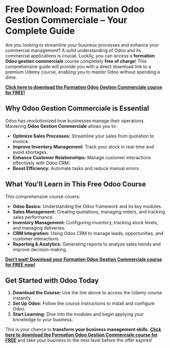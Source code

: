 # Free Download: Formation Odoo Gestion Commerciale – Your Complete Guide

Are you looking to streamline your business processes and enhance your commercial management? A solid understanding of Odoo and its commercial applications is crucial. Luckily, you can access a **formation Odoo gestion commerciale** course completely **free of charge**! This comprehensive guide will provide you with a direct download link to a premium Udemy course, enabling you to master Odoo without spending a dime.

[**Click here to download the Formation Odoo Gestion Commerciale course for FREE!**](https://udemywork.com/formation-odoo-gestion-commerciale)

## Why Odoo Gestion Commerciale is Essential

Odoo has revolutionized how businesses manage their operations. Mastering **Odoo Gestion Commerciale** allows you to:

*   **Optimize Sales Processes:** Streamline your sales from quotation to invoice.
*   **Improve Inventory Management:** Track your stock in real-time and avoid shortages.
*   **Enhance Customer Relationships:** Manage customer interactions effectively with Odoo CRM.
*   **Boost Efficiency:** Automate tasks and reduce manual errors.

## What You'll Learn in This Free Odoo Course

This comprehensive course covers:

*   **Odoo Basics:** Understanding the Odoo framework and its key modules.
*   **Sales Management:** Creating quotations, managing orders, and tracking sales performance.
*   **Inventory Management:** Configuring inventory, tracking stock levels, and managing deliveries.
*   **CRM Integration:** Using Odoo CRM to manage leads, opportunities, and customer interactions.
*   **Reporting & Analytics:** Generating reports to analyze sales trends and improve decision-making.

[**Don't wait! Download your Formation Odoo Gestion Commerciale course for FREE now!**](https://udemywork.com/formation-odoo-gestion-commerciale)

## Get Started with Odoo Today

1.  **Download the Course:** Use the link above to access the Udemy course instantly.
2.  **Set Up Odoo:** Follow the course instructions to install and configure Odoo.
3.  **Start Learning:** Dive into the modules and begin applying your knowledge to your business.

This is your chance to **transform your business management skills**. **[Click here to download the Formation Odoo Gestion Commerciale course for FREE](https://udemywork.com/formation-odoo-gestion-commerciale)** and take your business to the next level before the offer expires!
